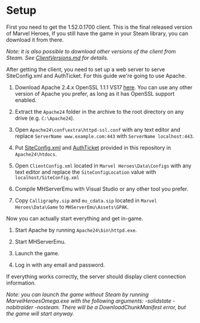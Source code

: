 # Setup

First you need to get the 1.52.0.1700 client. This is the final released version of Marvel Heroes, If you still have the game in your Steam library, you can download it from there.

*Note: it is also possible to download other versions of the client from Steam. See [ClientVersions.md](https://github.com/Crypto137/MHServerEmu/blob/master/docs/ClientVersions.md) for details.*

After getting the client, you need to set up a web server to serve SiteConfig.xml and AuthTicket. For this guide we're going to use Apache.

1. Download Apache 2.4.x OpenSSL 1.1.1 VS17 [here](https://www.apachehaus.com/cgi-bin/download.plx). You can use any other version of Apache you prefer, as long as it has OpenSSL support enabled.

2. Extract the ```Apache24``` folder in the archive to the root directory on any drive (e.g. ```C:\Apache24```).

3. Open ```Apache24\conf\extra\httpd-ssl.conf``` with any text editor and replace ```ServerName www.example.com:443``` with ```ServerName localhost:443```.

4. Put [SiteConfig.xml](https://github.com/Crypto137/MHServerEmu/blob/master/assets/SiteConfig.xml) and [AuthTicket](https://github.com/Crypto137/MHServerEmu/blob/master/assets/AuthTicket) provided in this repository in ```Apache24\htdocs```.

5. Open ```ClientConfig.xml``` located in ```Marvel Heroes\Data\Configs``` with any text editor and replace the ```SiteConfigLocation``` value with ```localhost/SiteConfig.xml```

6. Compile MHServerEmu with Visual Studio or any other tool you prefer.

7. Copy `Calligraphy.sip` and `mu_cdata.sip` located in `Marvel Heroes\Data\Game` to `MHServerEmu\Assets\GPAK`.

Now you can actually start everything and get in-game.

1. Start Apache by running ```Apache24\bin\httpd.exe```.

2. Start MHServerEmu.

3. Launch the game.

4. Log in with any email and password.

If everything works correctly, the server should display client connection information.

*Note: you can launch the game without Steam by running MarvelHeroesOmega.exe with the following arguments: -solidstate -nobitraider -nosteam. There will be a DownloadChunkManifest error, but the game will start anyway.*
